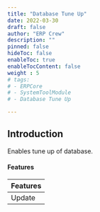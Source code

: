 ```yaml
---
title: "Database Tune Up"
date: 2022-03-30
draft: false
author: "ERP Crew"
description: ""
pinned: false
hideToc: false
enableToc: true
enableTocContent: false
weight : 5
# tags: 
# - ERPCore 
# - SystemToolModule
# - Database Tune Up

---
```


## Introduction

Enables tune up of database.


####  Features

|Features|   
  |:------|
  | Update   